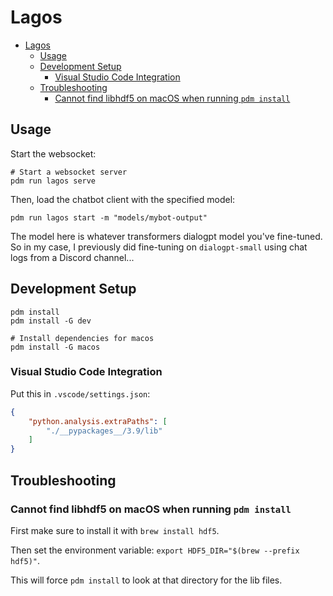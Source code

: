 # Lagos

- [Lagos](#lagos)
  - [Usage](#usage)
  - [Development Setup](#development-setup)
    - [Visual Studio Code Integration](#visual-studio-code-integration)
  - [Troubleshooting](#troubleshooting)
    - [Cannot find libhdf5 on macOS when running `pdm install`](#cannot-find-libhdf5-on-macos-when-running-pdm-install)

## Usage

Start the websocket:

```
# Start a websocket server
pdm run lagos serve
```

Then, load the chatbot client with the specified model:

```
pdm run lagos start -m "models/mybot-output"
```

The model here is whatever transformers dialogpt model you've fine-tuned. So in my case, I previously did fine-tuning on `dialogpt-small` using chat logs from a Discord channel...

## Development Setup
```shell
pdm install
pdm install -G dev

# Install dependencies for macos
pdm install -G macos
```

### Visual Studio Code Integration

Put this in `.vscode/settings.json`:

```json
{
    "python.analysis.extraPaths": [
        "./__pypackages__/3.9/lib"
    ]
}
```

## Troubleshooting

### Cannot find libhdf5 on macOS when running `pdm install`

First make sure to install it with `brew install hdf5`.

Then set the environment variable: `export HDF5_DIR="$(brew --prefix hdf5)"`.

This will force `pdm install` to look at that directory for the lib files.